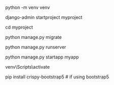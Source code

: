 python -m venv venv

django-admin startproject myproject

cd myproject

python manage.py migrate

python manage.py runserver

python manage.py startapp myapp

venv\Scripts\activate


pip install crispy-bootstrap5  # if using bootstrap5
